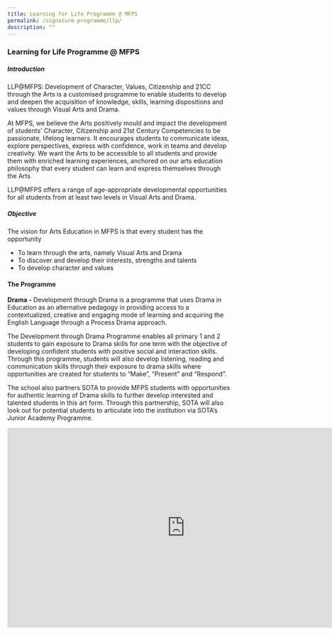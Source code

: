 ```yaml
---
title: Learning for Life Programme @ MFPS
permalink: /signature-programme/llp/
description: ""
---
```

### **Learning for Life Programme @ MFPS**
##### **Introduction**
LLP@MFPS: Development of Character, Values, Citizenship and 21CC through the Arts is a customised programme to enable students to develop and deepen the acquisition of knowledge, skills, learning dispositions and values through Visual Arts and Drama.

At MFPS, we believe the Arts positively mould and impact the development of students’ Character, Citizenship and 21st Century Competencies to be passionate, lifelong learners. It encourages students to communicate ideas, explore perspectives, express with confidence, work in teams and develop creativity. We want the Arts to be accessible to all students and provide them with enriched learning experiences, anchored on our arts education philosophy that every student can learn and express themselves through the Arts

LLP@MFPS offers a range of age-appropriate developmental opportunities for all students from at least two levels in Visual Arts and Drama.

##### **Objective**
The vision for Arts Education in MFPS is that every student has the opportunity
* To learn through the arts, namely Visual Arts and Drama 
* To discover and develop their interests, strengths and talents 
* To develop character and values

#### **The Programme**
**Drama -**&nbsp;Development through Drama is a programme that uses Drama in Education as an alternative pedagogy in providing access to a contextualized, creative and engaging mode of learning and acquiring the English Language through a Process Drama approach.

The Development through Drama Programme enables all primary 1 and 2 students to gain exposure to Drama skills for one term with the objective of developing confident students with positive social and interaction skills. Through this programme, students will also develop listening, reading and communication skills through their exposure to drama skills where opportunities are created for students to “Make”, “Present” and “Respond”.

The school also partners SOTA to provide MFPS students with opportunities for authentic learning of Drama skills to further develop interested and talented students in this art form. Through this partnership, SOTA will also look out for potential students to articulate into the institution via SOTA’s Junior Academy Programme.

<iframe allowfullscreen="true" height="450" width="800" frameborder="0" src="https://docs.google.com/presentation/d/e/2PACX-1vSRlF3eZkSvyYg25K4yLAQvIiE5fE2Fk_c7vS3bE4oYaPU3i4-UwUb6pfCZxHFDa2RiVA8k4bqlnAmR/embed?start=false&amp;loop=false&amp;delayms=3000"></iframe>
